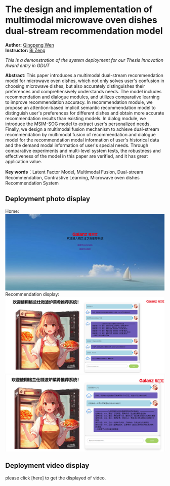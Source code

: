 # The design and implementation of multimodal microwave oven dishes dual-stream recommendation model

**Author:** [Qingpeng Wen](mailto:wqp@mail2.gdut.edu.cn)  
**Instructor:** [Bi Zeng](mailto:zb9215@gdut.edu.cn)

*This is a demonstration of the system deployment for our Thesis Innovation Award entry in GDUT*

**Abstract**: This paper introduces a multimodal dual-stream recommendation model for microwave oven dishes, which not only solves user's confusion in choosing microwave dishes, but also accurately distinguishes their preferences and comprehensively understands needs. The model includes recommendation and dialogue modules, and utilizes comparative learning to improve recommendation accuracy. In recommendation module, we propose an attention-based implicit semantic recommendation model to distinguish user's preferences for different dishes and obtain more accurate recommendation results than existing models. In dialog module, we introduce the MSIM-SOG model to extract user's personalized needs. Finally, we design a multimodal fusion mechanism to achieve dual-stream recommendation by multimodal fusion of recommendation and dialogue model for the recommendation modal information of user's historical data and the demand modal information of user's special needs. Through comparative experiments and multi-level system tests, the robustness and effectiveness of the model in this paper are verified, and it has great application value.

**Key words**：Latent Factor Model, Multimodal Fusion, Dual-stream Recommendation, Contrastive Learning, Microwave oven dishes Recommendation System

## Deployment photo display 
Home:
<img src="fig\登录欢迎界面.png">
Recommendation display:
<img src="fig\微波炉饮食推荐系统推荐界面.png">
<img src="fig\微波炉饮食推荐系统推荐界面02.png">

## Deployment video display
please click [here] to get the displayed of video.

